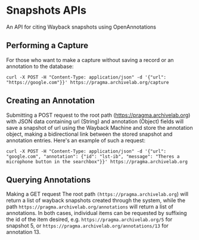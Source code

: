 # Snapshots APIs

An API for citing Wayback snapshots using OpenAnnotations

## Performing a Capture

For those who want to make a capture without saving a record or an annotation to the database:

`curl -X POST -H "Content-Type: application/json" -d '{"url": "https://google.com"}}' https://pragma.archivelab.org/capture`

## Creating an Annotation

Submitting a POST request to the root path (https://pragma.archivelab.org) with JSON data containing url (String) and annotation (Object) fields will save a snapshot of url using the Wayback Machine and store the annotation object, making a bidirectional link between the stored snapshot and annotation entries. Here's an example of such a request:

`curl -X POST -H "Content-Type: application/json" -d '{"url": "google.com", "annotation": {"id": "lst-ib", "message": "Theres a microphone button in the searchbox"}}' https://pragma.archivelab.org`

## Querying Annotations

Making a GET request The root path `(https://pragma.archivelab.org`) will return a list of wayback snapshots created through the system, while the path `https://pragma.archivelab.org/annotations` will return a list of annotations. In both cases, individual items can be requested by suffixing the id of the item desired, e.g. `https://pragma.archivelab.org/5` for snapshot 5, or `https://pragma.archivelab.org/annotations/13` for annotation 13.